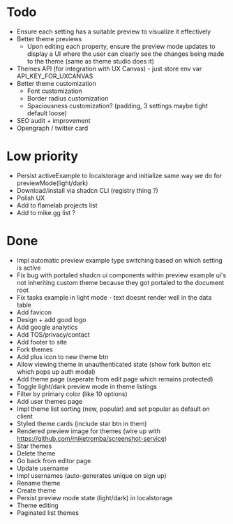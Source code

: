 # Todo
- Ensure each setting has a suitable preview to visualize it effectively
- Better theme previews
    - Upon editing each property, ensure the preview mode updates to display a UI where the user can clearly see the changes being made to the theme (same as theme studio does it)
- Themes API (for integration with UX Canvas) - just store env var API_KEY_FOR_UXCANVAS
- Better theme customization
    - Font customization
    - Border radius customization
    - Spaciousness customization? (padding, 3 settings maybe tight default loose)
- SEO audit + improvement
- Opengraph / twitter card

# Low priority
- Persist activeExample to localstorage and initialize same way we do for previewMode(light/dark)
- Download/install via shadcn CLI (registry thing ?)
- Polish UX
- Add to flamelab projects list
- Add to mike.gg list ?

# Done
- Impl automatic preview example type switching based on which setting is active
- Fix bug with portaled shadcn ui components within preview example ui's not inheriting custom theme because they got portaled to the document root
- Fix tasks example in light mode - text doesnt render well in the data table
- Add favicon
- Design + add good logo
- Add google analytics
- Add TOS/privacy/contact
- Add footer to site
- Fork themes
- Add plus icon to new theme btn
- Allow viewing theme in unauthenticated state (show fork button etc which pops up auth modal)
- Add theme page (seperate from edit page which remains protected)
- Toggle light/dark preview mode in theme listings
- Filter by primary color (like 10 options)
- Add user themes page
- Impl theme list sorting (new, popular) and set popular as default on client
- Styled theme cards (include star btn in them)
- Rendered preview image for themes (wire up with https://github.com/miketromba/screenshot-service)
- Star themes
- Delete theme
- Go back from editor page
- Update username
- Impl usernames (auto-generates unique on sign up)
- Rename theme
- Create theme
- Persist preview mode state (light/dark) in localstorage
- Theme editing
- Paginated list themes
